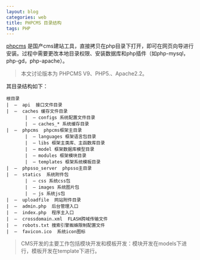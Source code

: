 ```yaml
---
layout: blog
categories: web
title: PHPCMS 目录结构
tags: PHP 
---
```


[phpcms](http://www.phpcms.cn/
) 是国产cms建站工具，直接拷贝在php目录下打开，即可在网页向导进行安装。过程中需要更改本地目录权限、安装数据库和php插件（如php-mysql，php-gd，php-apache）。


> 本文讨论版本为 PHPCMS V9、PHP5.、Apache2.2。

其目录结构如下：

```
根目录
|  –  api  接口文件目录
|  –  caches 缓存文件目录
       |  – configs 系统配置文件目录
       |  – caches_* 系统缓存目录
|  –  phpcms  phpcms框架主目录
       |  – languages 框架语言包目录
       |  – libs 框架主类库、主函数库目录
       |  – model 框架数据库模型目录
       |  – modules 框架模块目录
       |  – templates 框架系统模板目录
|  –  phpsso_server  phpsso主目录
|  –  statics  系统附件包
       |  – css 系统css包
       |  – images 系统图片包
       |  – js 系统js包
|  –  uploadfile  网站附件目录
|  –  admin.php  后台管理入口
|  –  index.php  程序主入口
|  –  crossdomain.xml  FLASH跨域传输文件
|  –  robots.txt 搜索引擎蜘蛛限制配置文件
|  –  favicon.ico  系统icon图标
```

> CMS开发的主要工作包括模块开发和模板开发：模块开发在models下进行，模板开发在template下进行。
